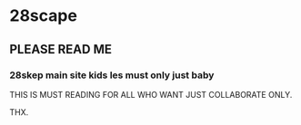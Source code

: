 # 28scape
## PLEASE READ ME
### 28skep main site kids les must only just baby

THIS IS MUST READING FOR ALL WHO WANT JUST COLLABORATE ONLY. 

THX.

